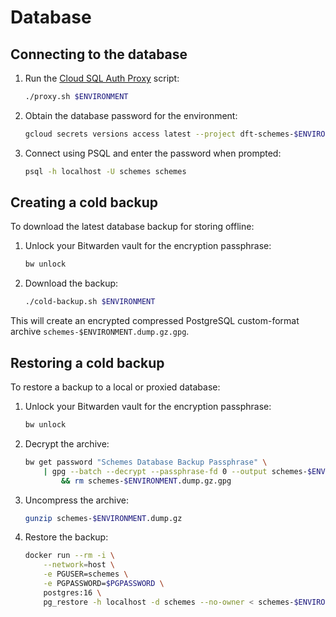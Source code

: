 # Database

## Connecting to the database

1. Run the [Cloud SQL Auth Proxy](https://cloud.google.com/sql/docs/postgres/sql-proxy) script:

   ```bash
   ./proxy.sh $ENVIRONMENT
   ```

1. Obtain the database password for the environment:

   ```bash
   gcloud secrets versions access latest --project dft-schemes-$ENVIRONMENT --secret database-password
   ```

1. Connect using PSQL and enter the password when prompted:

   ```bash
   psql -h localhost -U schemes schemes
   ```

## Creating a cold backup

To download the latest database backup for storing offline:

1. Unlock your Bitwarden vault for the encryption passphrase:

   ```bash
   bw unlock
   ```

1. Download the backup:

   ```bash
   ./cold-backup.sh $ENVIRONMENT
   ```

This will create an encrypted compressed PostgreSQL custom-format archive `schemes-$ENVIRONMENT.dump.gz.gpg`.

## Restoring a cold backup

To restore a backup to a local or proxied database:

1. Unlock your Bitwarden vault for the encryption passphrase:

   ```bash
   bw unlock
   ```

1. Decrypt the archive:

   ```bash
   bw get password "Schemes Database Backup Passphrase" \
       | gpg --batch --decrypt --passphrase-fd 0 --output schemes-$ENVIRONMENT.dump.gz schemes-$ENVIRONMENT.dump.gz.gpg \
           && rm schemes-$ENVIRONMENT.dump.gz.gpg
   ```

1. Uncompress the archive:

   ```bash
   gunzip schemes-$ENVIRONMENT.dump.gz
   ```

1. Restore the backup:

   ```bash
   docker run --rm -i \
       --network=host \
       -e PGUSER=schemes \
       -e PGPASSWORD=$PGPASSWORD \
       postgres:16 \
       pg_restore -h localhost -d schemes --no-owner < schemes-$ENVIRONMENT.dump
   ```
